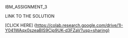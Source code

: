 IBM_ASSIGNMENT_3

LINK TO THE SOLUTION


[CLICK HERE] {https://colab.research.google.com/drive/1I-Y041WAqx0szeaBIS9Cip9UK-d3FZaV?usp=sharing}
